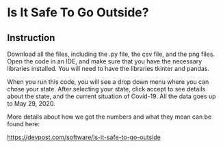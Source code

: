 # Is It Safe To Go Outside?

## Instruction
Download all the files, including the .py file, the csv file, and the png files.
Open the code in an IDE, and make sure that you have the necessary libraries installed.
You will need to have the libraries tkinter and pandas.

When you run this code, you will see a drop down menu where you can chose your state. After selecting your state, click accept to see details about the state, and the current situation of Covid-19.
All the data goes up to May 29, 2020.

More details about how we got the numbers and what they mean can be found here:

https://devpost.com/software/is-it-safe-to-go-outside
